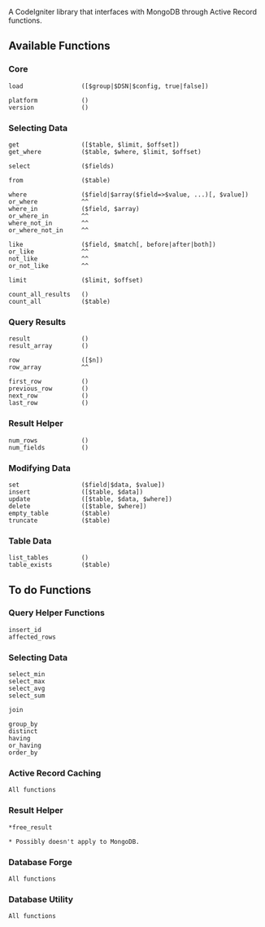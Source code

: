 A CodeIgniter library that interfaces with MongoDB through Active Record functions.

Available Functions
-------------------

### Core

	load				([$group|$DSN|$config, true|false])
	
	platform			()
	version				()

### Selecting Data

	get					([$table, $limit, $offset])
	get_where			($table, $where, $limit, $offset)
	
	select				($fields)
	
	from				($table)
	
	where				($field|$array($field=>$value, ...)[, $value])
	or_where			^^
	where_in			($field, $array)
	or_where_in			^^
	where_not_in		^^
	or_where_not_in		^^
	
	like				($field, $match[, before|after|both])
	or_like				^^
	not_like			^^
	or_not_like			^^
	
	limit				($limit, $offset)
	
	count_all_results	()
	count_all			($table)

### Query Results

	result				()
	result_array		()
	
	row					([$n])
	row_array			^^
	
	first_row			()
	previous_row		()
	next_row			()
	last_row			()

### Result Helper

	num_rows			()
	num_fields			()

### Modifying Data

	set					($field|$data, $value])
	insert				([$table, $data])
	update				([$table, $data, $where])
	delete				([$table, $where])
	empty_table			($table)
	truncate			($table)

### Table Data

	list_tables			()
	table_exists		($table)

To do Functions
---------------

### Query Helper Functions

	insert_id
	affected_rows

### Selecting Data

	select_min
	select_max
	select_avg
	select_sum
	
	join
	
	group_by
	distinct
	having
	or_having
	order_by

### Active Record Caching

	All functions

### Result Helper

	*free_result
	
	* Possibly doesn't apply to MongoDB.

### Database Forge

	All functions

### Database Utility

	All functions

